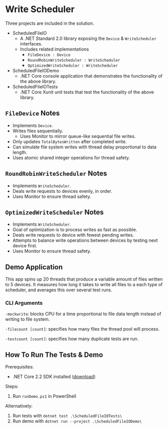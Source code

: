 # Write Scheduler

Three projects are included in the solution.

- ScheduledFileIO
  - A .NET Standard 2.0 library exposing the `Device` & `WriteScheduler` interfaces.
  - Includes related implementations
    - `FileDevice : Device`
    - `RoundRobinWriteScheduler : WriteScheduler`
    - `OptimizedWriteScheduler : WriteScheduler`
- ScheduledFileIODemo
  - .NET Core console application that demonstrates the functionality of the above library.
- ScheduledFileIOTests
  - .NET Core Xunit unit tests that test the functionality of the above library.

## `FileDevice` Notes

- Implements `Device`.
- Writes files sequentially.
  - Uses Monitor to mirror queue-like sequential file writes.
- Only updates `TotalBytesWritten` after completed write.
- Can simulate file system writes with thread delay proportional to data length.
- Uses atomic shared integer operations for thread safety.

## `RoundRobinWriteScheduler` Notes

- Implements `WriteScheduler`.
- Deals write requests to devices evenly, in order.
- Uses Monitor to ensure thread safety.

## `OptimizedWriteScheduler` Notes

- Implements `WriteScheduler`.
- Goal of optimization is to process writes as fast as possible.
- Deals write requests to device with fewest pending writes.
- Attempts to balance write operations between devices by testing next device first.
- Uses Monitor to ensure thread safety.

## Demo Application

This app spins up 20 threads that produce a variable amount of files written to 5 devices. It measures how long it takes to write all files to a each type of scheduler, and averages this over several test runs.

### CLI Arguments

`-mockwrite`: blocks CPU for a time proportional to file data length instead of writing to file system.

`-filecount [count]`: specifies how many files the thread pool will process.

`-testcount [count]`: specifies how many duplicate tests are run.

## How To Run The Tests & Demo

Prerequisites:

- .NET Core 2.2 SDK installed ([download](https://dotnet.microsoft.com/download))

Steps:

1. Run `runDemo.ps1` in PowerShell

Alternatively:

1. Run tests with `dotnet test .\ScheduledFileIOTests\`
1. Run demo with `dotnet run --project .\ScheduledFileIODemo\`